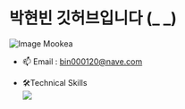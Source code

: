 # 박현빈 깃허브입니다 (_ _)
![Image Mookea](https://github.com/ppareu/ppareu/assets/127382049/c82078ff-4471-465d-884c-25c316780e81)

- 📫 Email : bin000120@nave.com

- 🛠️Technical Skills
<br><a href="버튼을 눌렀을 때 이동할 링크" target="_blank"><img src="https://img.shields.io/badge/C-A8B9CC-배경색?style=for-the-badge&logo=C&logoColor=black"/></a> 

<!--
**ppareu/ppareu** is a ✨ _special_ ✨ repository because its `README.md` (this file) appears on your GitHub profile.

Here are some ideas to get you started:

- 🔭 I’m currently working on ...
- 🌱 I’m currently learning ...
- 👯 I’m looking to collaborate on ...
- 🤔 I’m looking for help with ...
- 💬 Ask me about ...
- 📫 How to reach me: ...
- 😄 Pronouns: ...
- ⚡ Fun fact: ...
-->
